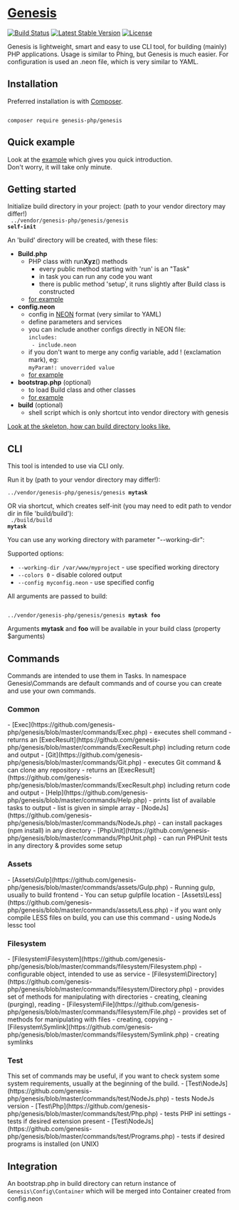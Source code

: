 [Genesis](https://github.com/genesis-php/genesis)
===================================
[![Build Status](https://travis-ci.org/genesis-php/genesis.svg?branch=master)](https://travis-ci.org/genesis-php/genesis)
[![Latest Stable Version](https://poser.pugx.org/genesis-php/genesis/v/stable)](https://packagist.org/packages/genesis-php/genesis)
[![License](https://poser.pugx.org/genesis-php/genesis/license.png)](https://github.com/genesis-php/genesis/blob/master/LICENSE)

Genesis is lightweight, smart and easy to use CLI tool, for building (mainly) PHP applications.
Usage is similar to Phing, but Genesis is much easier.
For configuration is used an .neon file, which is very similar to YAML.

Installation
------------
Preferred installation is with [Composer](https://doc.nette.org/composer).

<code>
composer require genesis-php/genesis
</code>


Quick example
---------------
Look at the [example](https://github.com/genesis-php/example) which gives you quick introduction.<br>
Don't worry, it will take only minute.


Getting started
---------------
Initialize build directory in your project:
(path to your vendor directory may differ!)<br>
<code>
../vendor/genesis-php/genesis/genesis <b>self-init</b>
</code>


An 'build' directory will be created, with these files:
- <b>Build.php</b>
	- PHP class with run<b>Xyz</b>() methods
		- every public method starting with 'run' is an "Task"
		- in task you can run any code you want
		- there is public method 'setup', it runs slightly after Build class is constructed
	- [for example](https://github.com/genesis-php/genesis/blob/master/build-dist/Build.php)
- <b>config.neon</b>
	- config in [NEON](http://ne-on.org) format (very similar to YAML)
	- define parameters and services
	- you can include another configs directly in NEON file:<br>
		<code>includes:</code><br>
		<code>  - include.neon</code>
	- if you don't want to merge any config variable, add ! (exclamation mark), eg:<br>
	<code>myParam!: unoverrided value</code>
	- [for example](https://github.com/genesis-php/genesis/blob/master/build-dist/config.neon)
- <b>bootstrap.php</b> (optional)
	- to load Build class and other classes
	- [for example](https://github.com/genesis-php/genesis/blob/master/build-dist/bootstrap.php)
- <b>build</b> (optional)
	- shell script which is only shortcut into vendor directory with genesis

[Look at the skeleton, how can build directory looks like.](https://github.com/genesis-php/genesis/tree/master/build-dist)



CLI
---------------
This tool is intended to use via CLI only.

Run it by (path to your vendor directory may differ!):<br>
<code>
../vendor/genesis-php/genesis/genesis <b>mytask</b>
</code>

OR via shortcut, which creates self-init (you may need to edit path to vendor dir in file 'build/build'):<br>
<code>
./build/build <b>mytask</b>
</code>

You can use any working directory with parameter "--working-dir":

Supported options:
- <code>--working-dir /var/www/myproject</code> - use specified working directory
- <code>--colors 0</code> - disable colored output
- <code>--config myconfig.neon</code> - use specified config

All arguments are passed to build:

<code>
../vendor/genesis-php/genesis/genesis <b>mytask</b> <b>foo</b>
</code>


Arguments <b>mytask</b> and <b>foo</b> will be available in your build class (property $arguments)


Commands
---------------
Commands are intended to use them in Tasks.
In namespace Genesis\Commands are default commands and of course you can create and use your own commands.

<h3>Common</h3>
- [Exec](https://github.com/genesis-php/genesis/blob/master/commands/Exec.php)
	- executes shell command
	- returns an [ExecResult](https://github.com/genesis-php/genesis/blob/master/commands/ExecResult.php) including return code and output
- [Git](https://github.com/genesis-php/genesis/blob/master/commands/Git.php)
	- executes Git command & can clone any repository
	- returns an [ExecResult](https://github.com/genesis-php/genesis/blob/master/commands/ExecResult.php) including return code and output
- [Help](https://github.com/genesis-php/genesis/blob/master/commands/Help.php)
	- prints list of available tasks to output
	- list is given in simple array
- [NodeJs](https://github.com/genesis-php/genesis/blob/master/commands/NodeJs.php)
	- can install packages (npm install) in any directory
- [PhpUnit](https://github.com/genesis-php/genesis/blob/master/commands/PhpUnit.php)
	- can run PHPUnit tests in any directory & provides some setup

<h3>Assets</h3>
- [Assets\Gulp](https://github.com/genesis-php/genesis/blob/master/commands/assets/Gulp.php)
	- Running gulp, usually to build frontend
	- You can setup gulpfile location
- [Assets\Less](https://github.com/genesis-php/genesis/blob/master/commands/assets/Less.php)
	- if you want only compile LESS files on build, you can use this command
	- using NodeJs lessc tool

<h3>Filesystem</h3>
- [Filesystem\Filesystem](https://github.com/genesis-php/genesis/blob/master/commands/filesystem/Filesystem.php)
	- configurable object, intended to use as service
- [Filesystem\Directory](https://github.com/genesis-php/genesis/blob/master/commands/filesystem/Directory.php)
	- provides set of methods for manipulating with directories
	- creating, cleaning (purging), reading
- [Filesystem\File](https://github.com/genesis-php/genesis/blob/master/commands/filesystem/File.php)
	- provides set of methods for manipulating with files
	- creating, copying
- [Filesystem\Symlink](https://github.com/genesis-php/genesis/blob/master/commands/filesystem/Symlink.php)
	- creating symlinks

<h3>Test</h3>
This set of commands may be useful, if you want to check system some system requirements,
usually at the beginning of the build.
- [Test\NodeJs](https://github.com/genesis-php/genesis/blob/master/commands/test/NodeJs.php)
	- tests NodeJs version
- [Test\Php](https://github.com/genesis-php/genesis/blob/master/commands/test/Php.php)
	- tests PHP ini settings
	- tests if desired extension present
- [Test\NodeJs](https://github.com/genesis-php/genesis/blob/master/commands/test/Programs.php)
	- tests if desired programs is installed (on UNIX)


Integration
-------------
An bootstrap.php in build directory can return instance of <code>Genesis\Config\Container</code>
which will be merged into Container created from config.neon